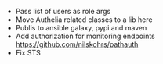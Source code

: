 - Pass list of users as role args
- Move Authelia related classes to a lib here
- Publis to ansible galaxy, pypi and maven
- Add authorization for monitoring endpoints https://github.com/nilskohrs/pathauth
- Fix STS
